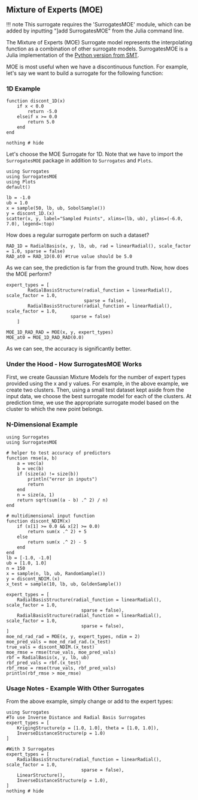 ## Mixture of Experts (MOE)

!!! note
    This surrogate requires the 'SurrogatesMOE' module, which can be added by inputting "]add SurrogatesMOE" from the Julia command line. 

The Mixture of Experts (MOE) Surrogate model represents the interpolating function as a combination of other surrogate models. SurrogatesMOE is a Julia implementation of the [Python version from SMT](https://smt.readthedocs.io/en/latest/_src_docs/applications/moe.html).

MOE is most useful when we have a discontinuous function. For example, let's say we want to build a surrogate for the following function:

### 1D Example

```@example MOE_1D
function discont_1D(x)
    if x < 0.0
        return -5.0
    elseif x >= 0.0
        return 5.0
    end
end

nothing # hide
```

Let's choose the MOE Surrogate for 1D. Note that we have to import the `SurrogatesMOE` package in addition to `Surrogates` and `Plots`.

```@example MOE_1D
using Surrogates
using SurrogatesMOE
using Plots
default()

lb = -1.0
ub = 1.0
x = sample(50, lb, ub, SobolSample())
y = discont_1D.(x)
scatter(x, y, label="Sampled Points", xlims=(lb, ub), ylims=(-6.0, 7.0), legend=:top)
```

How does a regular surrogate perform on such a dataset?

```@example MOE_1D
RAD_1D = RadialBasis(x, y, lb, ub, rad = linearRadial(), scale_factor = 1.0, sparse = false)
RAD_at0 = RAD_1D(0.0) #true value should be 5.0
```

As we can see, the prediction is far from the ground truth. Now, how does the MOE perform?

```@example MOE_1D
expert_types = [
        RadialBasisStructure(radial_function = linearRadial(), scale_factor = 1.0,
                             sparse = false),
        RadialBasisStructure(radial_function = linearRadial(), scale_factor = 1.0,
                        sparse = false)
    ]

MOE_1D_RAD_RAD = MOE(x, y, expert_types)
MOE_at0 = MOE_1D_RAD_RAD(0.0)
```

As we can see, the accuracy is significantly better. 

### Under the Hood - How SurrogatesMOE Works

First, we create Gaussian Mixture Models for the number of expert types provided using the x and y values. For example, in the above example, we create two clusters. Then, using a small test dataset kept aside from the input data, we choose the best surrogate model for each of the clusters. At prediction time, we use the appropriate surrogate model based on the cluster to which the new point belongs.

### N-Dimensional Example

```@example MOE_ND
using Surrogates
using SurrogatesMOE

# helper to test accuracy of predictors
function rmse(a, b)
    a = vec(a)
    b = vec(b)
    if (size(a) != size(b))
        println("error in inputs")
        return
    end
    n = size(a, 1)
    return sqrt(sum((a - b) .^ 2) / n)
end

# multidimensional input function
function discont_NDIM(x)
    if (x[1] >= 0.0 && x[2] >= 0.0)
        return sum(x .^ 2) + 5
    else
        return sum(x .^ 2) - 5
    end
end
lb = [-1.0, -1.0]
ub = [1.0, 1.0]
n = 150
x = sample(n, lb, ub, RandomSample())
y = discont_NDIM.(x)
x_test = sample(10, lb, ub, GoldenSample())

expert_types = [
    RadialBasisStructure(radial_function = linearRadial(), scale_factor = 1.0,
                            sparse = false),
    RadialBasisStructure(radial_function = linearRadial(), scale_factor = 1.0,
                            sparse = false),
]
moe_nd_rad_rad = MOE(x, y, expert_types, ndim = 2)
moe_pred_vals = moe_nd_rad_rad.(x_test)
true_vals = discont_NDIM.(x_test)
moe_rmse = rmse(true_vals, moe_pred_vals)
rbf = RadialBasis(x, y, lb, ub)
rbf_pred_vals = rbf.(x_test)
rbf_rmse = rmse(true_vals, rbf_pred_vals)
println(rbf_rmse > moe_rmse)
```

### Usage Notes - Example With Other Surrogates

From the above example, simply change or add to the expert types:

```@example SurrogateExamples
using Surrogates
#To use Inverse Distance and Radial Basis Surrogates
expert_types = [
    KrigingStructure(p = [1.0, 1.0], theta = [1.0, 1.0]),
    InverseDistanceStructure(p = 1.0)
]

#With 3 Surrogates
expert_types = [
    RadialBasisStructure(radial_function = linearRadial(), scale_factor = 1.0,
                            sparse = false),
    LinearStructure(),
    InverseDistanceStructure(p = 1.0),
]
nothing # hide
```
